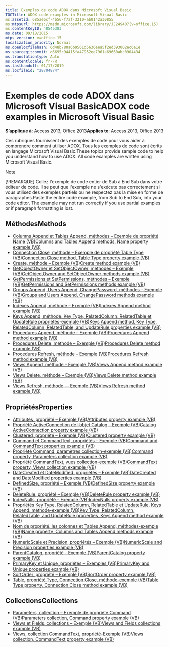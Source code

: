 ```yaml
---
title: Exemples de code ADOX dans Microsoft Visual Basic
TOCTitle: ADOX code examples in Microsoft Visual Basic
ms:assetid: 685ae6cf-4b56-f7af-3210-ab0142a30855
ms:mtpsurl: https://msdn.microsoft.com/library/JJ249407(v=office.15)
ms:contentKeyID: 48545383
ms.date: 09/18/2015
mtps_version: v=office.15
localization_priority: Normal
ms.openlocfilehash: 6d48b780a6b9561d5636eea5f2ed393002ec6a1e
ms.sourcegitcommit: d6695c94415fa47952ee7961a69660abc0904434
ms.translationtype: Auto
ms.contentlocale: fr-FR
ms.lasthandoff: 01/17/2019
ms.locfileid: "28704874"
---
```

# <a name="adox-code-examples-in-microsoft-visual-basic"></a><span data-ttu-id="f6f19-102">Exemples de code ADOX dans Microsoft Visual Basic</span><span class="sxs-lookup"><span data-stu-id="f6f19-102">ADOX code examples in Microsoft Visual Basic</span></span>

<span data-ttu-id="f6f19-103">**S’applique à**: Access 2013, Office 2013</span><span class="sxs-lookup"><span data-stu-id="f6f19-103">**Applies to**: Access 2013, Office 2013</span></span>

<span data-ttu-id="f6f19-p101">Ces rubriques fournissent des exemples de code pour vous aider à comprendre comment utiliser ADOX. Tous les exemples de code sont écrits en langage Microsoft Visual Basic.</span><span class="sxs-lookup"><span data-stu-id="f6f19-p101">These topics provide sample code to help you understand how to use ADOX. All code examples are written using Microsoft Visual Basic.</span></span>

> [!NOTE]
> <span data-ttu-id="f6f19-p102">[!REMARQUE] Collez l'exemple de code entier de Sub à End Sub dans votre éditeur de code. Il se peut que l'exemple ne s'exécute pas correctement si vous utilisez des exemples partiels ou ne respectez pas la mise en forme de paragraphes.</span><span class="sxs-lookup"><span data-stu-id="f6f19-p102">Paste the entire code example, from Sub to End Sub, into your code editor. The example may not run correctly if you use partial examples or if paragraph formatting is lost.</span></span>

## <a name="methods"></a><span data-ttu-id="f6f19-108">Méthodes</span><span class="sxs-lookup"><span data-stu-id="f6f19-108">Methods</span></span>

- [<span data-ttu-id="f6f19-109">Columns Append et Tables Append, méthodes – Exemple de propriété Name (VB)</span><span class="sxs-lookup"><span data-stu-id="f6f19-109">Columns and Tables Append methods, Name property example (VB)</span></span>](columns-and-tables-append-methods-name-property-example-vb.md)
- [<span data-ttu-id="f6f19-110">Connection Close, méthode – Exemple de propriété Table Type (VB)</span><span class="sxs-lookup"><span data-stu-id="f6f19-110">Connection Close method, Table Type property example (VB)</span></span>](connection-close-method-table-type-property-example-vb.md)
- [<span data-ttu-id="f6f19-111">Create, méthode – Exemple (VB)</span><span class="sxs-lookup"><span data-stu-id="f6f19-111">Create method example (VB)</span></span>](create-method-example-vb.md)
- [<span data-ttu-id="f6f19-112">GetObjectOwner et SetObjectOwner, méthodes – Exemple (VB)</span><span class="sxs-lookup"><span data-stu-id="f6f19-112">GetObjectOwner and SetObjectOwner methods example (VB)</span></span>](getobjectowner-and-setobjectowner-methods-example-vb.md)
- [<span data-ttu-id="f6f19-113">GetPermissions et SetPermissions, méthodes – Exemple (VB)</span><span class="sxs-lookup"><span data-stu-id="f6f19-113">GetPermissions and SetPermissions methods example (VB)</span></span>](getpermissions-and-setpermissions-methods-example-vb.md)
- [<span data-ttu-id="f6f19-114">Groups Append, Users Append, ChangePassword, méthodes – Exemple (VB)</span><span class="sxs-lookup"><span data-stu-id="f6f19-114">Groups and Users Append, ChangePassword methods example (VB)</span></span>](groups-and-users-append-changepassword-methods-example-vb.md)
- [<span data-ttu-id="f6f19-115">Indexes Append, méthode – Exemple (VB)</span><span class="sxs-lookup"><span data-stu-id="f6f19-115">Indexes Append method example (VB)</span></span>](indexes-append-method-example-vb.md)
- [<span data-ttu-id="f6f19-116">Keys Append, méthode, Key Type, RelatedColumn, RelatedTable et UpdateRule propriétés-exemple (VB)</span><span class="sxs-lookup"><span data-stu-id="f6f19-116">Keys Append method, Key Type, RelatedColumn, RelatedTable, and UpdateRule properties example (VB)</span></span>](keys-append-method-key-type-relatedcolumn-relatedtable-and-updaterule-properties-example-vb.md)
- [<span data-ttu-id="f6f19-117">Procedures Append, méthode – Exemple (VB)</span><span class="sxs-lookup"><span data-stu-id="f6f19-117">Procedures Append method example (VB)</span></span>](procedures-append-method-example-vb.md)
- [<span data-ttu-id="f6f19-118">Procedures Delete, méthode – Exemple (VB)</span><span class="sxs-lookup"><span data-stu-id="f6f19-118">Procedures Delete method example (VB)</span></span>](procedures-delete-method-example-vb.md)
- [<span data-ttu-id="f6f19-119">Procedures Refresh, méthode – Exemple (VB)</span><span class="sxs-lookup"><span data-stu-id="f6f19-119">Procedures Refresh method example (VB)</span></span>](procedures-refresh-method-example-vb.md)
- [<span data-ttu-id="f6f19-120">Views Append, méthode – Exemple (VB)</span><span class="sxs-lookup"><span data-stu-id="f6f19-120">Views Append method example (VB)</span></span>](views-append-method-example-vb.md)
- [<span data-ttu-id="f6f19-121">Views Delete, méthode – Exemple (VB)</span><span class="sxs-lookup"><span data-stu-id="f6f19-121">Views Delete method example (VB)</span></span>](views-delete-method-example-vb.md)
- [<span data-ttu-id="f6f19-122">Views Refresh, méthode — Exemple (VB)</span><span class="sxs-lookup"><span data-stu-id="f6f19-122">Views Refresh method example (VB)</span></span>](views-refresh-method-example-vb.md)

## <a name="properties"></a><span data-ttu-id="f6f19-123">Propriétés</span><span class="sxs-lookup"><span data-stu-id="f6f19-123">Properties</span></span>

- [<span data-ttu-id="f6f19-124">Attributes, propriété – Exemple (VB)</span><span class="sxs-lookup"><span data-stu-id="f6f19-124">Attributes property example (VB)</span></span>](attributes-property-example-vb.md)
- [<span data-ttu-id="f6f19-125">Propriété ActiveConnection de l’objet Catalog – Exemple (VB)</span><span class="sxs-lookup"><span data-stu-id="f6f19-125">Catalog ActiveConnection property example (VB)</span></span>](catalog-activeconnection-property-example-vb.md)
- [<span data-ttu-id="f6f19-126">Clustered, propriété – Exemple (VB)</span><span class="sxs-lookup"><span data-stu-id="f6f19-126">Clustered property example (VB)</span></span>](clustered-property-example-vb.md)
- [<span data-ttu-id="f6f19-127">Command et CommandText, propriétés – Exemple (VB)</span><span class="sxs-lookup"><span data-stu-id="f6f19-127">Command and CommandText properties example (VB)</span></span>](command-and-commandtext-properties-example-vb.md)
- [<span data-ttu-id="f6f19-128">Propriété Command, paramètres collection-exemple (VB)</span><span class="sxs-lookup"><span data-stu-id="f6f19-128">Command property, Parameters collection example (VB)</span></span>](parameters-collection-command-property-example-vb.md)
- [<span data-ttu-id="f6f19-129">Propriété CommandText, vues collection-exemple (VB)</span><span class="sxs-lookup"><span data-stu-id="f6f19-129">CommandText property, Views collection example (VB)</span></span>](views-collection-commandtext-property-example-vb.md)
- [<span data-ttu-id="f6f19-130">DateCreated et DateModified, propriétés – Exemple (VB)</span><span class="sxs-lookup"><span data-stu-id="f6f19-130">DateCreated and DateModified properties example (VB)</span></span>](datecreated-and-datemodified-properties-example-vb.md)
- [<span data-ttu-id="f6f19-131">DefinedSize, propriété – Exemple (VB)</span><span class="sxs-lookup"><span data-stu-id="f6f19-131">DefinedSize property example (VB)</span></span>](definedsize-property-example-vb.md)
- [<span data-ttu-id="f6f19-132">DeleteRule, propriété – Exemple (VB)</span><span class="sxs-lookup"><span data-stu-id="f6f19-132">DeleteRule property example (VB)</span></span>](deleterule-property-example-vb.md)
- [<span data-ttu-id="f6f19-133">IndexNulls, propriété – Exemple (VB)</span><span class="sxs-lookup"><span data-stu-id="f6f19-133">IndexNulls property example (VB)</span></span>](indexnulls-property-example-vb.md)
- [<span data-ttu-id="f6f19-134">Propriétés Key Type, RelatedColumn, RelatedTable et UpdateRule, Keys Append, méthode-exemple (VB)</span><span class="sxs-lookup"><span data-stu-id="f6f19-134">Key Type, RelatedColumn, RelatedTable, and UpdateRule properties, Keys Append method example (VB)</span></span>](keys-append-method-key-type-relatedcolumn-relatedtable-and-updaterule-properties-example-vb.md)
- [<span data-ttu-id="f6f19-135">Nom de propriété, les colonnes et Tables Append, méthodes-exemple (VB)</span><span class="sxs-lookup"><span data-stu-id="f6f19-135">Name property, Columns and Tables Append methods example (VB)</span></span>](columns-and-tables-append-methods-name-property-example-vb.md)
- [<span data-ttu-id="f6f19-136">NumericScale et Precision, propriétés – Exemple (VB)</span><span class="sxs-lookup"><span data-stu-id="f6f19-136">NumericScale and Precision properties example (VB)</span></span>](numericscale-and-precision-properties-example-vb.md)
- [<span data-ttu-id="f6f19-137">ParentCatalog, propriété – Exemple (VB)</span><span class="sxs-lookup"><span data-stu-id="f6f19-137">ParentCatalog property example (VB)</span></span>](parentcatalog-property-example-vb.md)
- [<span data-ttu-id="f6f19-138">PrimaryKey et Unique, propriétés – Exemples (VB)</span><span class="sxs-lookup"><span data-stu-id="f6f19-138">PrimaryKey and Unique properties example (VB)</span></span>](primarykey-and-unique-properties-example-vb.md)
- [<span data-ttu-id="f6f19-139">SortOrder, propriété – Exemple (VB)</span><span class="sxs-lookup"><span data-stu-id="f6f19-139">SortOrder property example (VB)</span></span>](sortorder-property-example-vb.md)
- [<span data-ttu-id="f6f19-140">Table, propriété Type, Connection Close, méthode-exemple (VB)</span><span class="sxs-lookup"><span data-stu-id="f6f19-140">Table Type property, Connection Close method example (VB)</span></span>](connection-close-method-table-type-property-example-vb.md)

## <a name="collections"></a><span data-ttu-id="f6f19-141">Collections</span><span class="sxs-lookup"><span data-stu-id="f6f19-141">Collections</span></span>

- [<span data-ttu-id="f6f19-142">Parameters, collection – Exemple de propriété Command (VB)</span><span class="sxs-lookup"><span data-stu-id="f6f19-142">Parameters collection, Command property example (VB)</span></span>](parameters-collection-command-property-example-vb.md)
- [<span data-ttu-id="f6f19-143">Views et Fields, collections – Exemple (VB)</span><span class="sxs-lookup"><span data-stu-id="f6f19-143">Views and Fields collections example (VB)</span></span>](views-and-fields-collections-example-vb.md)
- [<span data-ttu-id="f6f19-144">Views, collection CommandText, propriété-Exemple (VB)</span><span class="sxs-lookup"><span data-stu-id="f6f19-144">Views collection, CommandText property example (VB)</span></span>](views-collection-commandtext-property-example-vb.md)

